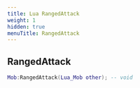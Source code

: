 ```yaml
---
title: Lua RangedAttack
weight: 1
hidden: true
menuTitle: RangedAttack
---
```

## RangedAttack
```lua
Mob:RangedAttack(Lua_Mob other); -- void
```